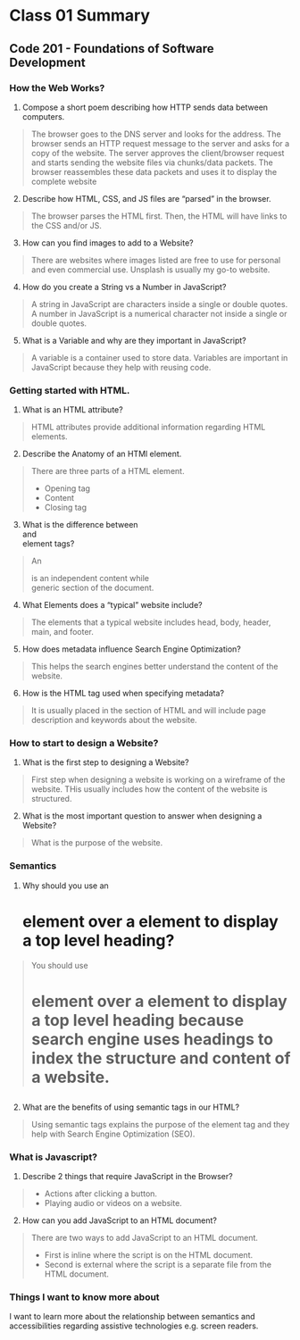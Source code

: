 # Class 01 Summary
## Code 201 - Foundations of Software Development

### How the Web Works?
1. Compose a short poem describing how HTTP sends data between computers.
  > The browser goes to the DNS server and looks for the address.
  > The browser sends an HTTP request message to the server and asks for a copy of the website.
  > The server approves the client/browser request and starts sending the website files via chunks/data packets.
  > The browser reassembles these data packets and uses it to display the complete website
2. Describe how HTML, CSS, and JS files are “parsed” in the browser.
  > The browser parses the HTML first. Then, the HTML will have links to the CSS and/or JS.
3. How can you find images to add to a Website?
  > There are websites where images listed are free to use for personal and even commercial use. Unsplash is usually my go-to website.
4. How do you create a String vs a Number in JavaScript?
  > A string in JavaScript are characters inside a single or double quotes. A number in JavaScript is a numerical character not inside a single or double quotes.
5. What is a Variable and why are they important in JavaScript?
  > A variable is a container used to store data. Variables are important in JavaScript because they help with reusing code.   

### Getting started with HTML.
1. What is an HTML attribute?
  > HTML attributes provide additional information regarding HTML elements.
2. Describe the Anatomy of an HTMl element.
  >  There are three parts of a HTML element.
  > * Opening tag
  > * Content
  > * Closing tag
3. What is the difference between <article> and <section> element tags?
  > An <article> is an independent content while <section> generic section of the document.
4. What Elements does a “typical” website include?
  > The elements that a typical website includes head, body, header, main, and footer.
5. How does metadata influence Search Engine Optimization?
  > This helps the search engines better understand the content of the website.
6. How is the <meta> HTML tag used when specifying metadata?
  > It is usually placed in the <head> section of HTML and will include page description and keywords about the website.

### How to start to design a Website?
1. What is the first step to designing a Website?
  > First step when designing a website is working on a wireframe of the website. THis usually includes how the content of the website is structured.
2. What is the most important question to answer when designing a Website?
  > What is the purpose of the website.

### Semantics
1. Why should you use an <h1> element over a <span> element to display a top level heading?
  > You should use <h1> element over a <span> element to display a top level heading because search engine uses headings to index the structure and content of a website.
2. What are the benefits of using semantic tags in our HTML?
  > Using semantic tags explains the purpose of the element tag and they help with Search Engine Optimization (SEO).

### What is Javascript?
1. Describe 2 things that require JavaScript in the Browser?
  > * Actions after clicking a button.
  > * Playing audio or videos on a website.
2. How can you add JavaScript to an HTML document?
  > There are two ways to add JavaScript to an HTML document. 
  > * First is inline where the script is on the HTML document. 
  > * Second is external where the script is a separate file from the HTML document.

### Things I want to know more about 
I want to learn more about the relationship between semantics and accessibilities regarding assistive technologies e.g. screen readers.